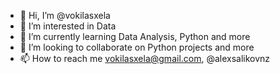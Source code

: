 - 👋 Hi, I’m @vokilasxela
- 👀 I’m interested in Data
- 🌱 I’m currently learning Data Analysis, Python and more
- 💞️ I’m looking to collaborate on Python projects and more
- 📫 How to reach me vokilasxela@gmail.com, @alexsalikovnz

<!---
vokilasxela/vokilasxela is a ✨ special ✨ repository because its `README.md` (this file) appears on your GitHub profile.
You can click the Preview link to take a look at your changes.
--->
